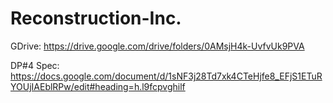 # Reconstruction-Inc.

GDrive: https://drive.google.com/drive/folders/0AMsjH4k-UvfvUk9PVA

DP#4 Spec: https://docs.google.com/document/d/1sNF3j28Td7xk4CTeHjfe8_EFjS1ETuRYOUjIAEblRPw/edit#heading=h.l9fcpvghilf